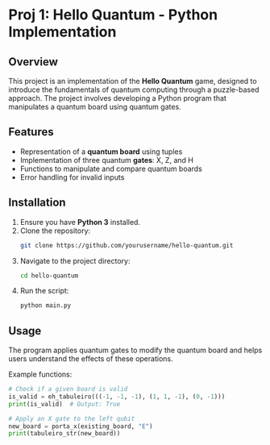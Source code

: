 # Proj 1: Hello Quantum - Python Implementation

## Overview
This project is an implementation of the **Hello Quantum** game, designed to introduce the fundamentals of quantum computing through a puzzle-based approach. The project involves developing a Python program that manipulates a quantum board using quantum gates.

## Features
- Representation of a **quantum board** using tuples
- Implementation of three quantum **gates**: X, Z, and H
- Functions to manipulate and compare quantum boards
- Error handling for invalid inputs

## Installation
1. Ensure you have **Python 3** installed.
2. Clone the repository:
   ```sh
   git clone https://github.com/yourusername/hello-quantum.git
   ```
3. Navigate to the project directory:
   ```sh
   cd hello-quantum
   ```
4. Run the script:
   ```sh
   python main.py
   ```

## Usage
The program applies quantum gates to modify the quantum board and helps users understand the effects of these operations.

Example functions:
```python
# Check if a given board is valid
is_valid = eh_tabuleiro(((-1, -1, -1), (1, 1, -1), (0, -1)))
print(is_valid)  # Output: True

# Apply an X gate to the left qubit
new_board = porta_x(existing_board, "E")
print(tabuleiro_str(new_board))
```
